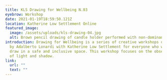 ```yaml
---
title: KLS Drawing for Wellbeing N.03
eyebrow: Workshop
date: 2021-01-19T18:59:50.121Z
location: Katherine Low Settlement Online
featured_image:
  image: /assets/uploads/kls-drawing-04.jpg
  alt: Brown pencil drawing of candle holder performed with non-dominant hand
introduction: Drawing for Wellbeing is a series of creative workshops developed
  by Adalberto Lonardi with Katherine Low Settlement for everyone who wants to
  draw in a safe and inclusive space. This workshop focuses on the observation
  of light and shadow.
link:
  url: ""
  text: ""
---
```

